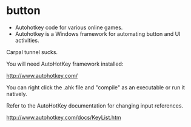 # button
* Autohotkey code for various online games.
* Autohotkey is a Windows framework for automating button and UI activities.

Carpal tunnel sucks.

You will need AutoHotKey framework installed:

http://www.autohotkey.com/

You can right click the .ahk file and "compile" as an executable
or run it natively.

Refer to the AutoHotKey documentation for changing input references.

http://www.autohotkey.com/docs/KeyList.htm
